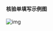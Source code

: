 #### 核验单填写示例图

![img](https://github.com/jdcloudcom/cn/blob/zhaomeichen-beian-20200903-1/documentation/Domain-Name-%26-License/Image-Domain/ZMC-Image-Domain/heyandan-shili-1.png)

